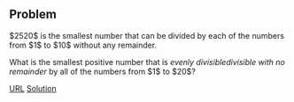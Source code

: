 ## Problem
<p>$2520$ is the smallest number that can be divided by each of the numbers from $1$ to $10$ without any remainder.</p>
<p>What is the smallest positive number that is <dfn class="tooltip">evenly divisible<span class="tooltiptext">divisible with no remainder</span></dfn> by all of the numbers from $1$ to $20$?</p>

[URL](https://projecteuler.net/problem=5)
[Solution](./Main.hs)
